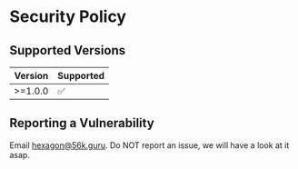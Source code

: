 # Security Policy

## Supported Versions

| Version | Supported          |
| ------- | ------------------ |
| >=1.0.0   | :white_check_mark: |

## Reporting a Vulnerability

Email hexagon@56k.guru. Do NOT report an issue, we will have a look at it asap.
